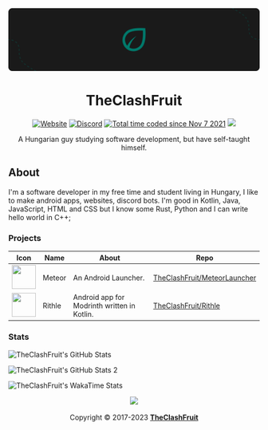 <img alt="TheClashFruit's Logo" src="https://raw.githubusercontent.com/TheClashFruit/TheClashFruit/main/GitHub%20-%20Banner.png">

<p align="center">
  <h1 align="center">TheClashFruit</h1>
</p>

<p id="badges" align="center">
  <a href="https://www.theclashfruit.me"><img alt="Website" src="https://img.shields.io/website?url=https%3A%2F%2Fwww.theclashfruit.me"></a>
  <a href="https://discord.gg/CWEApqJ6rc"><img alt="Discord" src="https://img.shields.io/discord/852874519684186113?label=discord"></a>
  <a href="https://wakatime.com/@c6bc8514-d33b-4828-b814-99e3b1ee38a2"><img src="https://wakatime.com/badge/user/c6bc8514-d33b-4828-b814-99e3b1ee38a2.svg" alt="Total time coded since Nov 7 2021" /></a>
  <img src="https://komarev.com/ghpvc/?username=TheClashFruit&label=views">
</p>

<p align="center">
  A Hungarian guy studying software development, but have self-taught himself.
</p>

<h2>About</h2>
<p align="left">
  I'm a software developer in my free time and student living in Hungary, I like to make android apps, websites, discord bots. I'm good in Kotlin, Java, JavaScript, HTML and CSS but I know some Rust, Python and I can write hello world in C++;
</p>

<h3>Projects</h3>

<table>
  <thead>
    <tr>
      <th>Icon</th>
      <th>Name</th>
      <th>About</th>
      <th>Repo</th>
    </tr>
  </thead>
  <tbody>
    <tr>
      <td><img width="48px" height="48px" src="https://cdn.theclashfruit.me/images/meteor_icon.svg"></td>
      <td>Meteor</td>
      <td>An Android Launcher.</td>
      <td><a href="https://github.com/TheClashFruit/MeteorLauncher">TheClashFruit/MeteorLauncher</a></td>
    </tr>
    <tr>
      <td><img width="48px" height="48px" src="https://cdn.theclashfruit.me/images/rithle_logo.svg"></td>
      <td>Rithle</td>
      <td>Android app for Modrinth written in Kotlin.</td>
      <td><a href="https://github.com/TheClashFruit/Rithle">TheClashFruit/Rithle</a></td>
    </tr>
  </tbody>
</table>

<h3>Stats</h3>
<p>
  <img alt="TheClashFruit's GitHub Stats" src="https://github-readme-stats.vercel.app/api?username=TheClashFruit&show_icons=true&include_all_commits=true&count_private=true&bg_color=00000000&text_color=007769b3&icon_color=00796b&title_color=00796b&border_color=007769b3">
</p>

<p>
  <img alt="TheClashFruit's GitHub Stats 2" src="https://github-readme-streak-stats.herokuapp.com?user=TheClashFruit&theme=dark&date_format=M%20j%5B%2C%20Y%5D&background=00796B00&ring=00796B&currStreakLabel=00796B&fire=00796B&stroke=00796B&dates=00796B&currStreakNum=00796B&sideNums=00796B&sideLabels=00796B&border=00796B">
</p>

<p>
  <img alt="TheClashFruit's WakaTime Stats" src="https://github-readme-stats.vercel.app/api/wakatime?username=TheClashFruit&show_icons=true&include_all_commits=true&count_private=true&bg_color=00000000&text_color=007769b3&icon_color=00796b&title_color=00796b&border_color=007769b3&layout=compact">
</p>

<p align="center">
  <a href="https://ko-fi.com/B0B4E6NHU"><img src="https://ko-fi.com/img/githubbutton_sm.svg"></a>
</p>
<p align="center">
  Copyright &copy; 2017-2023 <a href="https://bit.ly/3bgQPpC"><b>TheClashFruit</b></a>
</p>

<img referrerpolicy="no-referrer-when-downgrade" src="https://matomo.theclashfruit.me/matomo.php?idsite=4&amp;rec=1" style="border:0" alt="" />
<img referrerpolicy="no-referrer-when-downgrade" src="https://hit.yhype.me/github/profile?user_id=55049569" style="border:0" alt="" />
